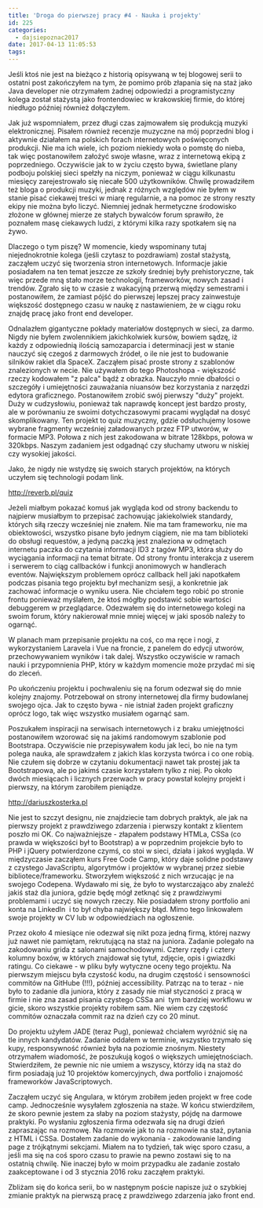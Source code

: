 ```yaml
---
title: 'Droga do pierwszej pracy #4 - Nauka i projekty'
id: 225
categories:
  - dajsiepoznac2017
date: 2017-04-13 11:05:53
tags:
---
```


Jeśli ktoś nie jest na bieżąco z historią opisywaną w tej blogowej serii to ostatni post zakończyłem na tym, że pomimo prób złapania się na staż jako Java developer nie otrzymałem żadnej odpowiedzi a programistyczny kolega został stażystą jako frontendowiec w krakowskiej firmie, do której niedługo później również dołączyłem.

Jak już wspomniałem, przez długi czas zajmowałem się produkcją muzyki elektronicznej. Pisałem również recenzje muzyczne na mój poprzedni blog i aktywnie działałem na polskich forach internetowych poświęconych produkcji. Nie ma ich wiele, ich poziom niekiedy woła o pomstę do nieba, tak więc postanowiłem założyć swoje własne, wraz z internetową ekipą z poprzedniego. Oczywiście jak to w życiu często bywa, świetlane plany podboju polskiej sieci spełzły na niczym, ponieważ w ciągu kilkunastu miesięcy zarejestrowało się niecałe 500 użytkowników. Chwilę prowadziłem też bloga o produkcji muzyki, jednak z różnych względów nie byłem w stanie pisać ciekawej treści w miarę regularnie, a na pomoc ze strony reszty ekipy nie można było liczyć. Niemniej jednak hermetyczne środowisko złożone w głównej mierze ze stałych bywalców forum sprawiło, że poznałem masę ciekawych ludzi, z którymi kilka razy spotkałem się na żywo.

Dlaczego o tym piszę? W momencie, kiedy wspominany tutaj niejednokrotnie kolega (jeśli czytasz to pozdrawiam) został stażystą, zacząłem uczyć się tworzenia stron internetowych. Informacje jakie posiadałem na ten temat jeszcze ze szkoły średniej były prehistoryczne, tak więc przede mną stało morze technologii, frameworków, nowych zasad i trendów. Zgrało się to w czasie z wakacyjną przerwą między semestrami i postanowiłem, że zamiast pójść do pierwszej lepszej pracy zainwestuje większość dostępnego czasu w naukę z nastawieniem, że w ciągu roku znajdę pracę jako front end developer.

Odnalazłem gigantyczne pokłady materiałów dostępnych w sieci, za darmo. Nigdy nie byłem zwolennikiem jakichkolwiek kursów, bowiem sądzę, iż każdy z odpowiednią ilością samozaparcia i determinacji jest w stanie nauczyć się czegoś z darmowych źródeł, o ile nie jest to budowanie silników rakiet dla SpaceX. Zacząłem pisać proste strony z szablonów znalezionych w necie. Nie używałem do tego Photoshopa - większość rzeczy kodowałem "z palca" bądź z obrazka. Nauczyło mnie dbałości o szczegóły i umiejętności zauważania niuansów bez korzystania z narzędzi edytora graficznego. Postanowiłem zrobić swój pierwszy "duży" projekt. Duży w cudzysłowiu, ponieważ tak naprawdę koncept jest bardzo prosty, ale w porównaniu ze swoimi dotychczasowymi pracami wyglądał na dosyć skomplikowany. Ten projekt to quiz muzyczny, gdzie odsłuchujemy losowe wybrane fragmenty wcześniej załadowanych przez FTP utworów, w formacie MP3\. Połowa z nich jest zakodowana w bitrate 128kbps, połowa w 320kbps. Naszym zadaniem jest odgadnąć czy słuchamy utworu w niskiej czy wysokiej jakości.

Jako, że nigdy nie wstydzę się swoich starych projektów, na których uczyłem się technologii podam link.

http://reverb.pl/quiz

Jeżeli miałbym pokazać komuś jak wygląda kod od strony backendu to najpierw musiałbym to przepisać zachowując jakiekolwiek standardy, których siłą rzeczy wcześniej nie znałem. Nie ma tam frameworku, nie ma obiektowości, wszystko pisane było jednym ciągiem, nie ma tam biblioteki do obsługi requestów, a jedyną paczką jest znaleziona w odmętach internetu paczka do czytania informacji ID3 z tagów MP3, która służy do wyciągania informacji na temat bitrate. Od strony frontu interakcja z userem i serwerem to ciąg callbacków i funkcji anonimowych w handlerach eventów. Największym problemem oprócz callback hell jaki napotkałem podczas pisania tego projektu był mechanizm sesji, a konkretnie jak zachować informacje o wyniku usera. Nie chciałem tego robić po stronie frontu ponieważ myślałem, że ktoś mógłby podstawić sobie wartości debuggerem w przeglądarce. Odezwałem się do internetowego kolegi na swoim forum, który nakierował mnie mniej więcej w jaki sposób należy to ogarnąć.

W planach mam przepisanie projektu na coś, co ma ręce i nogi, z wykorzystaniem Laravela i Vue na froncie, z panelem do edycji utworów, przechowywaniem wyników i tak dalej. Wszystko oczywiście w ramach nauki i przypomnienia PHP, który w każdym momencie może przydać mi się do zleceń.

Po ukończeniu projektu i pochwaleniu się na forum odezwał się do mnie kolejny znajomy. Potrzebował on strony internetowej dla firmy budowlanej swojego ojca. Jak to często bywa - nie istniał żaden projekt graficzny oprócz logo, tak więc wszystko musiałem ogarnąć sam.

Poszukałem inspiracji na serwisach internetowych i z braku umiejętności postanowiłem wzorować się na jakimś randomowym szablonie pod Bootstrapa. Oczywiście nie przepisywałem kodu jak leci, bo nie na tym polega nauka, ale sprawdzałem z jakich klas korzysta twórca i co one robią. Nie czułem się dobrze w czytaniu dokumentacji nawet tak prostej jak ta Bootstrapowa, ale po jakimś czasie korzystałem tylko z niej. Po około dwóch miesiącach i licznych przerwach w pracy powstał kolejny projekt i pierwszy, na którym zarobiłem pieniądze.

http://dariuszkosterka.pl

Nie jest to szczyt designu, nie znajdziecie tam dobrych praktyk, ale jak na pierwszy projekt z prawdziwego zdarzenia i pierwszy kontakt z klientem poszło mi OK. Co najważniejsze - złapałem podstawy HTMLa, CSSa (co prawda w większości był to Bootstrap) a w poprzednim projekcie było to PHP i jQuery potwierdzone czymś, co stoi w sieci, działa i jakoś wygląda. W międzyczasie zacząłem kurs Free Code Camp, który daje solidne podstawy z czystego JavaScriptu, algorytmów i projektów w wybranej przez siebie bibliotece/frameworku. Stworzyłem większość z nich wrzucając je na swojego Codepena. Wydawało mi się, że było to wystarczająco aby znaleźć jakiś staż dla juniora, gdzie będę mógł zetknąć się z prawdziwymi problemami i uczyć się nowych rzeczy. Nie posiadałem strony portfolio ani konta na LinkedIn  i to był chyba największy błąd. Mimo tego linkowałem swoje projekty w CV lub w odpowiedziach na ogłoszenie.

Przez około 4 miesiące nie odezwał się nikt poza jedną firmą, której nazwy już nawet nie pamiętam, rekrutującą na staż na juniora. Zadanie polegało na zakodowaniu grida z salonami samochodowymi. Cztery rzędy i cztery kolumny boxów, w których znajdował się tytuł, zdjęcie, opis i gwiazdki ratingu. Co ciekawe - w pliku były wytyczne oceny tego projektu. Na pierwszym miejscu była czystość kodu, na drugim częstość i sensowności commitów na GitHube (!!!), później accessibility. Patrząc na to teraz - nie było to zadanie dla juniora, który z zasady nie miał styczności z pracą w firmie i nie zna zasad pisania czystego CSSa ani  tym bardziej workflowu w gicie, skoro wszystkie projekty robiłem sam. Nie wiem czy częstość commitów oznaczała commit raz na dzień czy co 20 minut.

Do projektu użyłem JADE (teraz Pug), ponieważ chciałem wyróżnić się na tle innych kandydatów. Zadanie oddałem w terminie, wszystko trzymało się kupy, responsywność również była na poziomie znośnym. Niestety otrzymałem wiadomość, że poszukują kogoś o większych umiejętnościach. Stwierdziłem, że pewnie nic nie umiem a wszyscy, którzy idą na staż do firm posiadają już 10 projektów komercyjnych, dwa portfolio i znajomość frameworków JavaScriptowych.

Zacząłem uczyć się Angulara, w którym zrobiłem jeden projekt w free code camp. Jednocześnie wysyłałem zgłoszenia na staże. W końcu stwierdziłem, że skoro pewnie jestem za słaby na poziom stażysty, pójdę na darmowe praktyki. Po wysłaniu zgłoszenia firma odezwała się na drugi dzień zapraszając na rozmowę. Na rozmowie jak to na rozmowie na staż, pytania z HTML i CSSa. Dostałem zadanie do wykonania - zakodowanie landing page z trójkątnymi sekcjami. Miałem na to tydzień, tak więc sporo czasu, a jeśli ma się na coś sporo czasu to prawie na pewno zostawi się to na ostatnią chwilę. Nie inaczej było w moim przypadku ale zadanie zostało zaakceptowane i od 3 stycznia 2016 roku zacząłem praktyki.

Zbliżam się do końca serii, bo w następnym poście napisze już o szybkiej zmianie praktyk na pierwszą pracę z prawdziwego zdarzenia jako front end.
